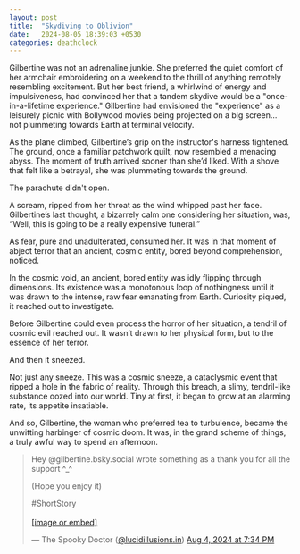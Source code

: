 ```yaml
---
layout: post
title:  "Skydiving to Oblivion"
date:   2024-08-05 18:39:03 +0530
categories: deathclock
---
```


Gilbertine was not an adrenaline junkie. She preferred the quiet comfort of her armchair embroidering on a weekend to the thrill of anything remotely resembling excitement. But her best friend, a whirlwind of energy and impulsiveness, had convinced her that a tandem skydive would be a "once-in-a-lifetime experience." Gilbertine had envisioned the "experience" as a leisurely picnic with Bollywood movies being projected on a big screen... not plummeting towards Earth at terminal velocity.

As the plane climbed, Gilbertine’s grip on the instructor's harness tightened. The ground, once a familiar patchwork quilt, now resembled a menacing abyss. The moment of truth arrived sooner than she’d liked. With a shove that felt like a betrayal, she was plummeting towards the ground.

The parachute didn't open.

A scream, ripped from her throat as the wind whipped past her face. Gilbertine’s last thought, a bizarrely calm one considering her situation, was, “Well, this is going to be a really expensive funeral.”

As fear, pure and unadulterated, consumed her. It was in that moment of abject terror that an ancient, cosmic entity, bored beyond comprehension, noticed.

In the cosmic void, an ancient, bored entity was idly flipping through dimensions. Its existence was a monotonous loop of nothingness until it was drawn to the intense, raw fear emanating from Earth. Curiosity piqued, it reached out to investigate.

Before Gilbertine could even process the horror of her situation, a tendril of cosmic evil reached out. It wasn’t drawn to her physical form, but to the essence of her terror.

And then it sneezed.

Not just any sneeze. This was a cosmic sneeze, a cataclysmic event that ripped a hole in the fabric of reality. Through this breach, a slimy, tendril-like substance oozed into our world. Tiny at first, it began to grow at an alarming rate, its appetite insatiable.

And so, Gilbertine, the woman who preferred tea to turbulence, became the unwitting harbinger of cosmic doom. It was, in the grand scheme of things, a truly awful way to spend an afternoon.


<blockquote class="bluesky-embed" data-bluesky-uri="at://did:plc:36h6ttx2g23zqr4accilbvo7/app.bsky.feed.post/3kyvk6ibxyg23" data-bluesky-cid="bafyreiacnnl6jk4ceyvdfzlriorqbztccjhh7fbbvpqp6t6lag4272lfni"><p lang="en">Hey @gilbertine.bsky.social wrote something as a thank you for all the support ^_^

(Hope you enjoy it)

#ShortStory<br><br><a href="https://bsky.app/profile/did:plc:36h6ttx2g23zqr4accilbvo7/post/3kyvk6ibxyg23?ref_src=embed">[image or embed]</a></p>&mdash; The Spooky Doctor (<a href="https://bsky.app/profile/did:plc:36h6ttx2g23zqr4accilbvo7?ref_src=embed">@lucidillusions.in</a>) <a href="https://bsky.app/profile/did:plc:36h6ttx2g23zqr4accilbvo7/post/3kyvk6ibxyg23?ref_src=embed">Aug 4, 2024 at 7:34 PM</a></blockquote><script async src="https://embed.bsky.app/static/embed.js" charset="utf-8"></script>

